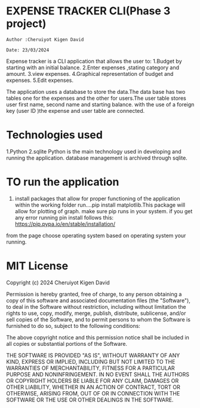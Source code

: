 # EXPENSE TRACKER CLI(Phase 3 project)
    Author :Cheruiyot Kigen David

    Date: 23/03/2024

Expense tracker is a CLI application that allows the user to:
1.Budget by starting with an initial balance.
2.Enter expenses ,stating category and amount.
3.view expenses.
4.Graphical representation of budget and expenses.
5.Edit expenses.

The application uses a database to store the data.The data base has two tables
one for the expenses and the other for users.The user table stores user first name, second name and starting balance.
with the use of a foreign key (user ID )the expense and user table are connected.

# Technologies used 
1.Python 
2.sqlite
Python is the main technology used in developing and running the application.
database management is archived through sqlite.
# TO run the application
 1. install packages that allow for proper functioning of the application
 within the working folder 
 run....pip install matplotlib.This package will allow for plotting of graph.
 make sure pip runs in your system.
 if you get any error running pin install
 follows this:
https://pip.pypa.io/en/stable/installation/
 
from the page choose operating system based on operating system your running.


# MIT License

Copyright (c) 2024 Cheruiyot Kigen David

Permission is hereby granted, free of charge, to any person obtaining a copy
of this software and associated documentation files (the "Software"), to deal
in the Software without restriction, including without limitation the rights
to use, copy, modify, merge, publish, distribute, sublicense, and/or sell
copies of the Software, and to permit persons to whom the Software is
furnished to do so, subject to the following conditions:

The above copyright notice and this permission notice shall be included in all
copies or substantial portions of the Software.

THE SOFTWARE IS PROVIDED "AS IS", WITHOUT WARRANTY OF ANY KIND, EXPRESS OR
IMPLIED, INCLUDING BUT NOT LIMITED TO THE WARRANTIES OF MERCHANTABILITY,
FITNESS FOR A PARTICULAR PURPOSE AND NONINFRINGEMENT. IN NO EVENT SHALL THE
AUTHORS OR COPYRIGHT HOLDERS BE LIABLE FOR ANY CLAIM, DAMAGES OR OTHER
LIABILITY, WHETHER IN AN ACTION OF CONTRACT, TORT OR OTHERWISE, ARISING FROM,
OUT OF OR IN CONNECTION WITH THE SOFTWARE OR THE USE OR OTHER DEALINGS IN THE
SOFTWARE.